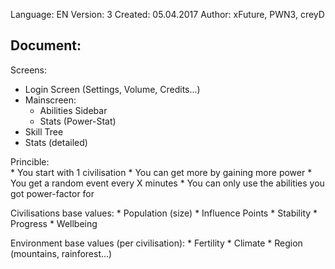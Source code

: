 Language:	EN
Version:	3
Created: 	05.04.2017
Author:		xFuture, PWN3, creyD

## Document:

Screens:

* Login Screen (Settings, Volume, Credits...)
* Mainscreen:
	* Abilities Sidebar
	* Stats (Power-Stat)
* Skill Tree
* Stats (detailed)

Princible:	
	* You start with 1 civilisation
	* You can get more by gaining more power
	* You get a random event every X minutes
	* You can only use the abilities you got power-factor for

Civilisations base values:
	* Population (size)
	* Influence Points
	* Stability
	* Progress
	* Wellbeing

Environment base values (per civilisation):
	* Fertility
	* Climate
	* Region (mountains, rainforest...)
